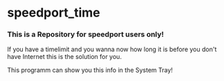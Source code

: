 # speedport_time
### This is a Repository for speedport users only!
If you have a timelimit and you wanna now how long it is before you don't have Internet this is the solution for you.

This programm can show you this info in the System Tray!
